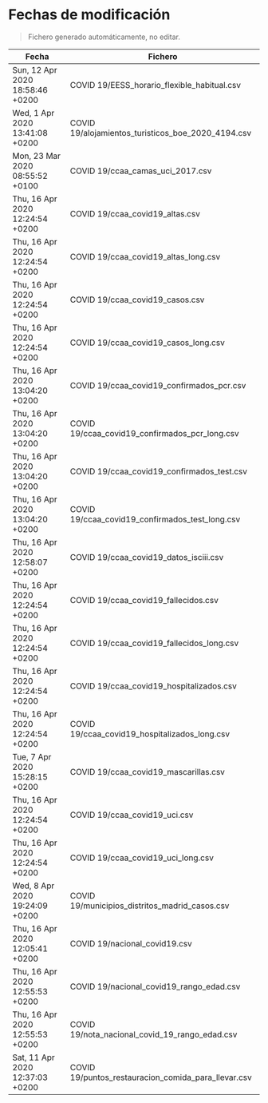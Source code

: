 # Fechas de modificación

> Fichero generado automáticamente, no editar.

| Fecha                           | Fichero                  |
|---------------------------------|--------------------------|
| Sun, 12 Apr 2020 18:58:46 +0200  | COVID 19/EESS_horario_flexible_habitual.csv |
| Wed, 1 Apr 2020 13:41:08 +0200  | COVID 19/alojamientos_turisticos_boe_2020_4194.csv |
| Mon, 23 Mar 2020 08:55:52 +0100  | COVID 19/ccaa_camas_uci_2017.csv |
| Thu, 16 Apr 2020 12:24:54 +0200  | COVID 19/ccaa_covid19_altas.csv |
| Thu, 16 Apr 2020 12:24:54 +0200  | COVID 19/ccaa_covid19_altas_long.csv |
| Thu, 16 Apr 2020 12:24:54 +0200  | COVID 19/ccaa_covid19_casos.csv |
| Thu, 16 Apr 2020 12:24:54 +0200  | COVID 19/ccaa_covid19_casos_long.csv |
| Thu, 16 Apr 2020 13:04:20 +0200  | COVID 19/ccaa_covid19_confirmados_pcr.csv |
| Thu, 16 Apr 2020 13:04:20 +0200  | COVID 19/ccaa_covid19_confirmados_pcr_long.csv |
| Thu, 16 Apr 2020 13:04:20 +0200  | COVID 19/ccaa_covid19_confirmados_test.csv |
| Thu, 16 Apr 2020 13:04:20 +0200  | COVID 19/ccaa_covid19_confirmados_test_long.csv |
| Thu, 16 Apr 2020 12:58:07 +0200  | COVID 19/ccaa_covid19_datos_isciii.csv |
| Thu, 16 Apr 2020 12:24:54 +0200  | COVID 19/ccaa_covid19_fallecidos.csv |
| Thu, 16 Apr 2020 12:24:54 +0200  | COVID 19/ccaa_covid19_fallecidos_long.csv |
| Thu, 16 Apr 2020 12:24:54 +0200  | COVID 19/ccaa_covid19_hospitalizados.csv |
| Thu, 16 Apr 2020 12:24:54 +0200  | COVID 19/ccaa_covid19_hospitalizados_long.csv |
| Tue, 7 Apr 2020 15:28:15 +0200  | COVID 19/ccaa_covid19_mascarillas.csv |
| Thu, 16 Apr 2020 12:24:54 +0200  | COVID 19/ccaa_covid19_uci.csv |
| Thu, 16 Apr 2020 12:24:54 +0200  | COVID 19/ccaa_covid19_uci_long.csv |
| Wed, 8 Apr 2020 19:24:09 +0200  | COVID 19/municipios_distritos_madrid_casos.csv |
| Thu, 16 Apr 2020 12:05:41 +0200  | COVID 19/nacional_covid19.csv |
| Thu, 16 Apr 2020 12:55:53 +0200  | COVID 19/nacional_covid19_rango_edad.csv |
| Thu, 16 Apr 2020 12:55:53 +0200  | COVID 19/nota_nacional_covid_19_rango_edad.csv |
| Sat, 11 Apr 2020 12:37:03 +0200  | COVID 19/puntos_restauracion_comida_para_llevar.csv |
